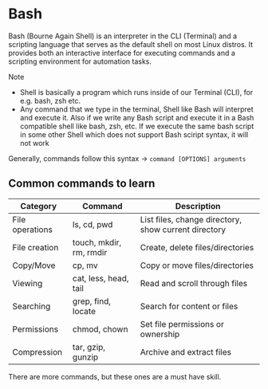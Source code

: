 # Bash

Bash (Bourne Again Shell) is an interpreter in the CLI (Terminal) and a scripting language that serves as the default shell on most Linux distros. It provides both an interactive interface for executing commands and a scripting environment for automation tasks. 

> [!NOTE]
> - Shell is basically a program which runs inside of our Terminal (CLI), for e.g. bash, zsh etc.
> - Any command that we type in the terminal, Shell like Bash will interpret and execute it. Also if we write any Bash script and execute it in a Bash compatible shell like bash, zsh, etc. If we execute the same bash script in some other Shell which does not support Bash sciript syntax, it will not work

Generally, commands follow this syntax -> `command [OPTIONS] arguments`

## Common commands to learn
Category | Command | Description
-- | -- | --
File operations | ls, cd, pwd | List files, change directory, show current directory
File creation | touch, mkdir, rm, rmdir | Create, delete files/directories
Copy/Move | cp, mv | Copy or move files/directories
Viewing | cat, less, head, tail | Read and scroll through files
Searching | grep, find, locate | Search for content or files
Permissions | chmod, chown | Set file permissions or ownership
Compression | tar, gzip, gunzip | Archive and extract files

There are more commands, but these ones are a must have skill.

